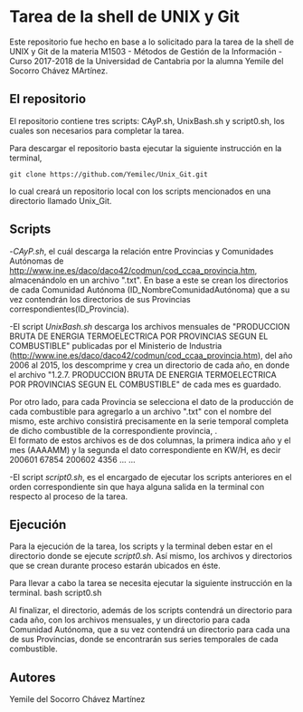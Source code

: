 # Tarea de la shell de UNIX y Git

Este repositorio fue hecho en base a lo solicitado para la tarea de la shell de UNIX y Git de la materia 
M1503 - Métodos de Gestión de la Información - Curso 2017-2018 
de la Universidad de Cantabria por la alumna Yemile del Socorro Chávez MArtínez.

## El repositorio 
El repositorio contiene tres  scripts: CAyP.sh, UnixBash.sh y script0.sh, los cuales son necesarios para completar la tarea.

Para descargar el repositorio basta ejecutar la siguiente instrucción en la terminal, 

	git clone https://github.com/Yemilec/Unix_Git.git

lo cual creará un repositorio local con los scripts mencionados en una directorio llamado Unix_Git.

## Scripts

-*CAyP.sh*, el cuál descarga la relación entre Provincias y Comunidades Autónomas de http://www.ine.es/daco/daco42/codmun/cod_ccaa_provincia.htm, almacenándolo  en un archivo ".txt". 
En base a este se crean los directorios de cada Comunidad Autónoma (ID_NombreComunidadAutónoma) que a su vez contendrán los directorios de sus Provincias correspondientes(ID_Provincia).

-El script *UnixBash.sh* descarga los archivos mensuales de "PRODUCCION BRUTA DE ENERGIA TERMOELECTRICA POR PROVINCIAS SEGUN EL COMBUSTIBLE" publicadas por el Ministerio de Industria (http://www.ine.es/daco/daco42/codmun/cod_ccaa_provincia.htm), del año 2006 al 2015, los descomprime y  crea un directorio de cada año, en donde el archivo "1.2.7. PRODUCCION BRUTA DE ENERGIA TERMOELECTRICA POR PROVINCIAS SEGUN EL COMBUSTIBLE" de cada mes es guardado.

Por otro lado, para cada Provincia se selecciona el dato de la producción de cada combustible para agregarlo a un archivo ".txt" con el nombre del mismo, este archivo consistirá precisamente en la serie temporal completa de dicho combustible de  la correspondiente provincia, .  
El formato de estos archivos es de dos columnas, la primera indica  año y el mes  (AAAAMM) y la segunda el dato correspondiente en KW/H, es decir			
					200601  67854
					200602   4356
					 ...     ...



-El script *script0.sh*, es el encargado de ejecutar los scripts anteriores en el orden correspondiente sin que haya alguna salida en la terminal con respecto al proceso de la tarea.

## Ejecución

Para la ejecución de la tarea, los scripts  y la terminal deben estar en el directorio donde se ejecute *script0.sh*.
Así mismo, los archivos y directorios que se crean durante proceso estarán ubicados en éste.

Para llevar a cabo la tarea se necesita ejecutar la siguiente instrucción en la terminal.
	bash script0.sh


Al finalizar, el directorio, además de los scripts contendrá un directorio para cada año, con los archivos mensuales, y un directorio para cada Comunidad Autónoma, que a su vez contendrá un directorio para cada una de sus Provincias, donde se encontrarán sus series temporales de cada combustible.


## Autores

Yemile del Socorro Chávez Martínez